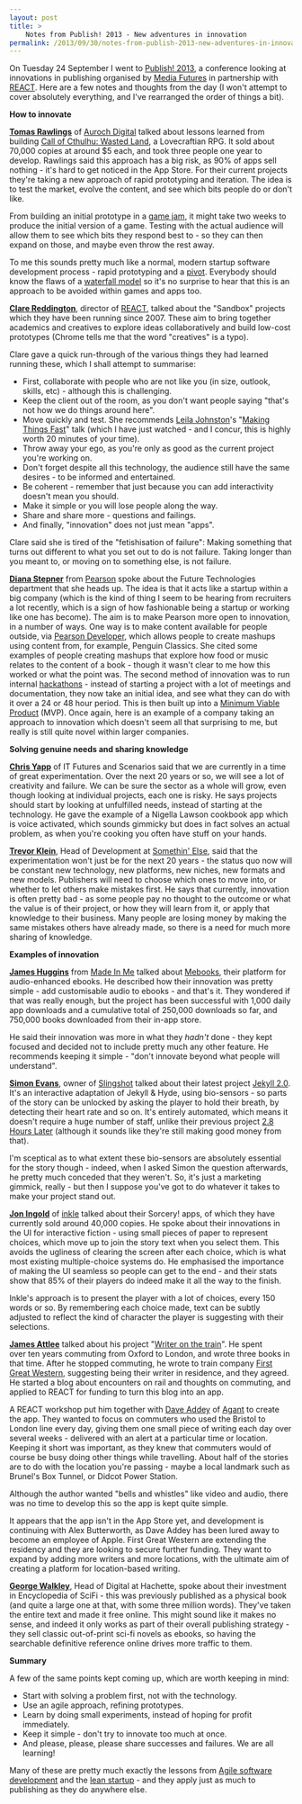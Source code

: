 ```yaml
---
layout: post
title: >
    Notes from Publish! 2013 - New adventures in innovation
permalink: /2013/09/30/notes-from-publish-2013-new-adventures-in-innovation/
---
```

On Tuesday 24 September I went to <a href="http://mediafutures.org.uk/2013/">Publish! 2013</a>, a conference looking at innovations in publishing organised by <a href="http://www.mediafutures.org.uk/">Media Futures</a> in partnership with <a href="http://www.react-hub.org.uk/">REACT</a>. Here are a few notes and thoughts from the day (I won't attempt to cover absolutely everything, and I've rearranged the order of things a bit).

<strong>How to innovate</strong>

<strong><a href="http://twitter.com/tomasrawlings">Tomas Rawlings</a></strong> of <a href="http://aurochdigital.com/">Auroch Digital</a> talked about lessons learned from building <a href="https://play.google.com/store/apps/details?id=com.rwd.wastedland&amp;hl=en">Call of Cthulhu: Wasted Land</a>, a Lovecraftian RPG. It sold about 70,000 copies at around $5 each, and took three people one year to develop. Rawlings said this approach has a big risk, as 90% of apps sell nothing - it's hard to get noticed in the App Store. For their current projects they're taking a new approach of rapid prototyping and iteration. The idea is to test the market, evolve the content, and see which bits people do or don't like.

From building an initial prototype in a <a href="http://en.wikipedia.org/wiki/Game_jam">game jam</a>, it might take two weeks to produce the initial version of a game. Testing with the actual audience will allow them to see which bits they respond best to - so they can then expand on those, and maybe even throw the rest away.

To me this sounds pretty much like a normal, modern startup software development process - rapid prototyping and a <a href="http://en.wikipedia.org/wiki/Lean_Startup#Pivot">pivot</a>. Everybody should know the flaws of a <a href="http://en.wikipedia.org/wiki/Waterfall_model">waterfall model</a> so it's no surprise to hear that this is an approach to be avoided within games and apps too.

<strong><a href="http://twitter.com/clarered">Clare Reddington</a></strong>, director of <a href="http://www.react-hub.org.uk/">REACT</a>, talked about the "Sandbox" projects which they have been running since 2007. These aim to bring together academics and creatives to explore ideas collaboratively and build low-cost prototypes (Chrome tells me that the word "creatives" is a typo).

Clare gave a quick run-through of the various things they had learned running these, which I shall attempt to summarise:
<ul>
	<li>First, collaborate with people who are not like you (in size, outlook, skills, etc) - although this is challenging.</li>
	<li>Keep the client out of the room, as you don't want people saying "that's not how we do things around here".</li>
	<li>Move quickly and test. She recommends <a href="https://twitter.com/finalbullet">Leila Johnston</a>'s "<a href="http://vimeo.com/17555310">Making Things Fast</a>" talk (which I have just watched - and I concur, this is highly worth 20 minutes of your time).</li>
	<li>Throw away your ego, as you're only as good as the current project you're working on.</li>
	<li>Don't forget despite all this technology, the audience still have the same desires - to be informed and entertained.</li>
	<li>Be coherent - remember that just because you can add interactivity doesn't mean you should.</li>
	<li>Make it simple or you will lose people along the way.</li>
	<li>Share and share more - questions and failings.</li>
	<li>And finally, "innovation" does not just mean "apps".</li>
</ul>
Clare said she is tired of the "fetishisation of failure": Making something that turns out different to what you set out to do is not failure. Taking longer than you meant to, or moving on to something else, is not failure.

<strong><a href="http://twitter.com/dianas">Diana Stepner</a></strong> from <a href="http://www.pearson.com/">Pearson</a> spoke about the Future Technologies department that she heads up. The idea is that it acts like a startup within a big company (which is the kind of thing I seem to be hearing from recruiters a lot recently, which is a sign of how fashionable being a startup or working like one has become). The aim is to make Pearson more open to innovation, in a number of ways. One way is to make content available for people outside, via <a href="http://developer.pearson.com/">Pearson Developer</a>, which allows people to create mashups using content from, for example, Penguin Classics. She cited some examples of people creating mashups that explore how food or music relates to the content of a book - though it wasn't clear to me how this worked or what the point was. The second method of innovation was to run internal <a href="http://en.wikipedia.org/wiki/Hackathon">hackathons</a> - instead of starting a project with a lot of meetings and documentation, they now take an initial idea, and see what they can do with it over a 24 or 48 hour period. This is then built up into a <a href="http://en.wikipedia.org/wiki/Minimum_viable_product">Minimum Viable Product</a> (MVP). Once again, here is an example of a company taking an approach to innovation which doesn't seem all that surprising to me, but really is still quite novel within larger companies.

<strong>Solving genuine needs and sharing knowledge</strong>

<strong><a href="http://twitter.com/chris_yapp">Chris Yapp</a></strong> of IT Futures and Scenarios said that we are currently in a time of great experimentation. Over the next 20 years or so, we will see a lot of creativity and failure. We can be sure the sector as a whole will grow, even though looking at individual projects, each one is risky. He says projects should start by looking at unfulfilled needs, instead of starting at the technology. He gave the example of a Nigella Lawson cookbook app which is voice activated, which sounds gimmicky but does in fact solves an actual problem, as when you're cooking you often have stuff on your hands.

<strong><a href="http://twitter.com/trevoridge"> Trevor Klein</a></strong>, Head of Development at <a href="http://www.somethinelse.com/">Somethin' Else</a>, said that the experimentation won't just be for the next 20 years - the status quo now will be constant new technology, new platforms, new niches, new formats and new models. Publishers will need to choose which ones to move into, or whether to let others make mistakes first. He says that currently, innovation is often pretty bad - as some people pay no thought to the outcome or what the value is of their project, or how they will learn from it, or apply that knowledge to their business. Many people are losing money by making the same mistakes others have already made, so there is a need for much more sharing of knowledge.

<strong>Examples of innovation</strong>

<strong><a href="https://twitter.com/james_madeinme">James Huggins</a></strong> from <a href="http://www.madeinme.com/">Made In Me</a> talked about <a href="http://www.mebooks.co/">Mebooks</a>, their platform for audio-enhanced ebooks. He described how their innovation was pretty simple - add customisable audio to ebooks - and that's it. They wondered if that was really enough, but the project has been successful with 1,000 daily app downloads and a cumulative total of 250,000 downloads so far, and 750,000 books downloaded from their in-app store.

He said their innovation was more in what they <em>hadn't</em> done - they kept focused and decided not to include pretty much any other feature. He recommends keeping it simple - "don't innovate beyond what people will understand".

<strong><a href="http://twitter.com/siiimon">Simon Evans</a></strong>, owner of <a href="http://slingshoteffect.co.uk/index.php">Slingshot</a> talked about their latest project <a href="http://slingshoteffect.co.uk/whatsup/58-jekyll">Jekyll 2.0</a>. It's an interactive adaptation of Jekyll &amp; Hyde, using bio-sensors - so parts of the story can be unlocked by asking the player to hold their breath, by detecting their heart rate and so on. It's entirely automated, which means it doesn't require a huge number of staff, unlike their previous project <a href="http://2.8hourslater.com/">2.8 Hours Later</a> (although it sounds like they're still making good money from that).

I'm sceptical as to what extent these bio-sensors are absolutely essential for the story though - indeed, when I asked Simon the question afterwards, he pretty much conceded that they weren't. So, it's just a marketing gimmick, really - but then I suppose you've got to do whatever it takes to make your project stand out.

<strong><a href="http://twitter.com/joningold">Jon Ingold</a></strong> of <a href="http://www.inklestudios.com/">inkle</a> talked about their Sorcery! apps, of which they have currently sold around 40,000 copies. He spoke about their innovations in the UI for interactive fiction - using small pieces of paper to represent choices, which move up to join the story text when you select them. This avoids the ugliness of clearing the screen after each choice, which is what most existing multiple-choice systems do. He emphasised the importance of making the UI seamless so people can get to the end - and their stats show that 85% of their players do indeed make it all the way to the finish.

Inkle's approach is to present the player with a lot of choices, every 150 words or so. By remembering each choice made, text can be subtly adjusted to reflect the kind of character the player is suggesting with their selections.

<strong><a href="http://twitter.com/jamesattlee">James Attlee</a></strong> talked about his project "<a href="http://writeronthetrain.com/">Writer on the train</a>". He spent over ten years commuting from Oxford to London, and wrote three books in that time. After he stopped commuting, he wrote to train company <a href="http://www.firstgreatwestern.co.uk/">First Great Western</a>, suggesting being their writer in residence, and they agreed. He started a blog about encounters on rail and thoughts on commuting, and applied to REACT for funding to turn this blog into an app.

A REACT workshop put him together with <a href="https://twitter.com/daveaddey">Dave Addey</a> of <a href="http://www.agant.com/">Agant</a> to create the app. They wanted to focus on commuters who used the Bristol to London line every day, giving them one small piece of writing each day over several weeks - delivered with an alert at a particular time or location. Keeping it short was important, as they knew that commuters would of course be busy doing other things while travelling. About half of the stories are to do with the location you're passing - maybe a local landmark such as Brunel's Box Tunnel, or Didcot Power Station.

Although the author wanted "bells and whistles" like video and audio, there was no time to develop this so the app is kept quite simple.

It appears that the app isn't in the App Store yet, and development is continuing with Alex Butterworth, as Dave Addey has been lured away to become an employee of Apple. First Great Western are extending the residency and they are looking to secure further funding. They want to expand by adding more writers and more locations, with the ultimate aim of creating a platform for location-based writing.

<strong><a href="http://twitter.com/walkley">George Walkley</a></strong>, Head of Digital at Hachette, spoke about their investment in Encyclopedia of SciFi - this was previously published as a physical book (and quite a large one at that, with some three million words). They've taken the entire text and made it free online. This might sound like it makes no sense, and indeed it only works as part of their overall publishing strategy - they sell classic out-of-print sci-fi novels as ebooks, so having the searchable definitive reference online drives more traffic to them.

<strong>Summary</strong>

A few of the same points kept coming up, which are worth keeping in mind:
<ul>
	<li>Start with solving a problem first, not with the technology.</li>
	<li>Use an agile approach, refining prototypes.</li>
	<li>Learn by doing small experiments, instead of hoping for profit immediately.</li>
	<li>Keep it simple - don't try to innovate too much at once.</li>
	<li>And please, please, please share successes and failures. We are all learning!</li>
</ul>
Many of these are pretty much exactly the lessons from <a href="http://en.wikipedia.org/wiki/Agile_software_development">Agile software development</a> and the <a href="http://en.wikipedia.org/wiki/Lean_Startup">lean startup</a> - and they apply just as much to publishing as they do anywhere else.